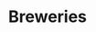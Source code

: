 ---
title: "Breweries"
layout: breweries
hasLogo: true
menu:
  main:
    weight: 20
breweries:
  - name: "Frau Gruber"
    url: "https://fraugruber-craftbrewing.com/"
    logo: "/breweries/frau-gruber.png"
    type: "raster"
    weight: 20
  - name: "Moersleutel"
    url: "https://moersleutel.com/"
    logo: "/breweries/moersleutel.svg"
    type: "vector"
    weight: 30
  - name: "Verdant"
    url: "https://verdantbrewing.co/"
    logo: "/breweries/verdant.svg"
    type: "vector"
    weight: 40
  - name: "Mad Scientist"
    url: "https://madscientist.hu/en/"
    logo: "/breweries/mad-scientist.svg"
    type: "vector"
    weight: 50
  - name: "Dealbreaker"
    url: "https://www.dealbreaker.hu/"
    logo: "/breweries/dealbreaker.svg"
    type: "vector"
    weight: 60

---